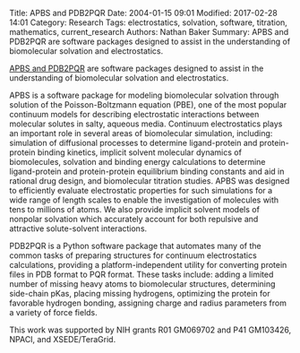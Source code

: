 Title: APBS and PDB2PQR
Date: 2004-01-15 09:01
Modified: 2017-02-28 14:01
Category: Research
Tags: electrostatics, solvation, software, titration, mathematics, current_research
Authors: Nathan Baker
Summary: APBS and PDB2PQR are software packages designed to assist in the understanding of biomolecular solvation and electrostatics.

[APBS and PDB2PQR](http://www.poissonboltzmann.org/) are software packages designed to assist in the understanding of biomolecular solvation and electrostatics.

APBS is a software package for modeling biomolecular solvation through solution of the Poisson-Boltzmann equation (PBE), one of the most popular continuum models for describing electrostatic interactions between molecular solutes in salty, aqueous media. Continuum electrostatics plays an important role in several areas of biomolecular simulation, including: simulation of diffusional processes to determine ligand-protein and protein-protein binding kinetics, implicit solvent molecular dynamics of biomolecules, solvation and binding energy calculations to determine ligand-protein and protein-protein equilibrium binding constants and aid in rational drug design, and biomolecular titration studies. APBS was designed to efficiently evaluate electrostatic properties for such simulations for a wide range of length scales to enable the investigation of molecules with tens to millions of atoms. We also provide implicit solvent models of nonpolar solvation which accurately account for both repulsive and attractive solute-solvent interactions.

PDB2PQR is a Python software package that automates many of the common tasks of preparing structures for continuum electrostatics calculations, providing a platform-independent utility for converting protein files in PDB format to PQR format. These tasks include: adding a limited number of missing heavy atoms to biomolecular structures, determining side-chain pKas, placing missing hydrogens, optimizing the protein for favorable hydrogen bonding, assigning charge and radius parameters from a variety of force fields.

This work was supported by NIH grants R01 GM069702 and P41 GM103426, NPACI, and XSEDE/TeraGrid.

